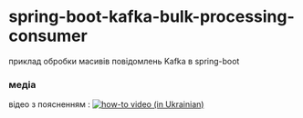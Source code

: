 # spring-boot-kafka-bulk-processing-consumer
приклад обробки масивів повідомлень Kafka в spring-boot
### медіа

відео з поясненням : 
[![how-to video (in Ukrainian)](https://img.youtube.com/vi/jUWZArhzx9M/0.jpg)](https://www.youtube.com/watch?v=jUWZArhzx9M)
